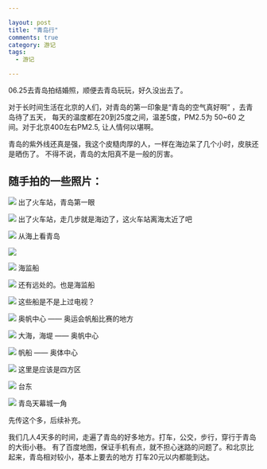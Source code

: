 ```yaml
---

layout: post
title: "青岛行"
comments: true
category: 游记
tags:
  - 游记

---
```


06\.25去青岛拍结婚照，顺便去青岛玩玩，好久没出去了。

对于长时间生活在北京的人们，对青岛的第一印象是“青岛的空气真好啊” ，去青岛待了五天，
每天的温度都在20到25度之间，温差5度，PM2.5为 50~60 之间。对于北京400左右PM2.5,
让人情何以堪啊。

青岛的紫外线还真是强，我这个皮糙肉厚的人，一样在海边呆了几个小时，皮肤还是晒伤了。
不得不说，青岛的太阳真不是一般的厉害。


随手拍的一些照片：
------------------------------------------------



![](http://ww1.sinaimg.cn/mw690/493b785ajw1e6b3p7n98jj21kw16h4qp.jpg)
出了火车站，青岛第一眼

![](http://ww3.sinaimg.cn/mw690/493b785ajw1e6b3p5607pj21kw16hqnv.jpg)
出了火车站，走几步就是海边了，这火车站离海太近了吧

![](http://ww1.sinaimg.cn/mw690/493b785ajw1e6b3p9ui7mj21kw16h7q0.jpg)
从海上看青岛

![](http://ww1.sinaimg.cn/mw690/493b785ajw1e6b3pgqdktj21kw16htu6.jpg)


![](http://ww2.sinaimg.cn/mw690/493b785ajw1e6b3ppsgitj21kw16h7nf.jpg)
海监船

![](http://ww1.sinaimg.cn/mw690/493b785ajw1e6b3pru8g9j21kw16hqn3.jpg)
还有远处的。也是海监船

![](http://ww1.sinaimg.cn/mw690/493b785ajw1e6b3pt25a6j21c31047l7.jpg)
这些船是不是上过电视？

![](http://ww1.sinaimg.cn/mw690/493b785ajw1e6b3pk54p4j21hs2004qp.jpg)
奥帆中心 —— 奥运会帆船比赛的地方

![](http://ww2.sinaimg.cn/mw690/493b785ajw1e6b3pieaoqj21kw16h7pk.jpg)
大海，海堤 —— 奥帆中心

![](http://ww2.sinaimg.cn/mw690/493b785ajw1e6b3plwf9sj21kw16h1di.jpg)
帆船 —— 奥体中心

![](http://ww1.sinaimg.cn/mw690/493b785ajw1e6b3pzlawej21hs200hdt.jpg)
这里是应该是四方区

![](http://ww2.sinaimg.cn/mw690/493b785ajw1e6b3pxqycqj21hs200hdt.jpg)
台东

![](http://ww1.sinaimg.cn/mw690/493b785ajw1e6b3pbfeecj21hs200kjl.jpg)
青岛天幕城一角

先传这个多，后续补充。

我们几人4天多的时间，走遍了青岛的好多地方。打车，公交，步行，穿行于青岛的大街小巷。
有了百度地图，保证手机有点，就不担心迷路的问题了。和北京比起来，青岛相对较小，基本上要去的地方
打车20元以内都能到达。




